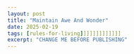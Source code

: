 ```yaml
---
layout: post
title: "Maintain Awe And Wonder"
date: 2025-02-19
tags: [rules-for-living]]]]]]]]]]]]]
excerpt: "CHANGE ME BEFORE PUBLISHING"
---
```

